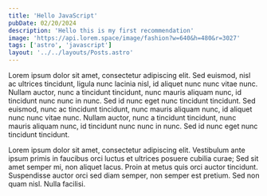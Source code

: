 ```yaml
---
title: 'Hello JavaScript'
pubDate: 02/20/2024
description: 'Hello this is my first recommendation'
image: 'https://api.lorem.space/image/fashion?w=640&h=480&r=3027'
tags: ['astro', 'javascript']
layout: '../../layouts/Posts.astro'
---
```


Lorem ipsum dolor sit amet, consectetur adipiscing elit. Sed euismod, nisl ac ultrices tincidunt, ligula nunc lacinia nisl, id aliquet nunc nunc vitae nunc. Nullam auctor, nunc a tincidunt tincidunt, nunc mauris aliquam nunc, id tincidunt nunc nunc in nunc. Sed id nunc eget nunc tincidunt tincidunt. Sed euismod, nunc ac tincidunt tincidunt, nunc mauris aliquam nunc, id aliquet nunc nunc vitae nunc. Nullam auctor, nunc a tincidunt tincidunt, nunc mauris aliquam nunc, id tincidunt nunc nunc in nunc. Sed id nunc eget nunc tincidunt tincidunt.

Lorem ipsum dolor sit amet, consectetur adipiscing elit. Vestibulum ante ipsum primis in faucibus orci luctus et ultrices posuere cubilia curae; Sed sit amet semper mi, non aliquet lacus. Proin at metus quis orci auctor tincidunt. Suspendisse auctor orci sed diam semper, non semper est pretium. Sed non quam nisl. Nulla facilisi.
